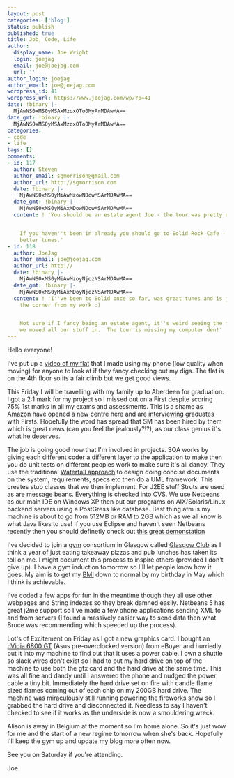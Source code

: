 ```yaml
---
layout: post
categories: ['blog']
status: publish
published: true
title: Job, Code, Life
author:
  display_name: Joe Wright
  login: joejag
  email: joe@joejag.com
  url: ''
author_login: joejag
author_email: joe@joejag.com
wordpress_id: 41
wordpress_url: https://www.joejag.com/wp/?p=41
date: !binary |-
  MjAwNS0xMS0yMSAxMzoxOTo0MyArMDAwMA==
date_gmt: !binary |-
  MjAwNS0xMS0yMSAxMzoxOTo0MyArMDAwMA==
categories:
- code
- life
tags: []
comments:
- id: 117
  author: Steven
  author_email: sgmorrison@gmail.com
  author_url: http://sgmorrison.com
  date: !binary |-
    MjAwNS0xMS0yMiAwMzowNDowMSArMDAwMA==
  date_gmt: !binary |-
    MjAwNS0xMS0yMiAxMDowNDowMSArMDAwMA==
  content: ! 'You should be an estate agent Joe - the tour was pretty damn good.


    If you haven''t been in already you should go to Solid Rock Cafe - good grub and
    better tunes.'
- id: 118
  author: JoeJag
  author_email: joe@joejag.com
  author_url: http://
  date: !binary |-
    MjAwNS0xMS0yMiAwMzoyNjozNSArMDAwMA==
  date_gmt: !binary |-
    MjAwNS0xMS0yMiAxMDoyNjozNSArMDAwMA==
  content: ! 'I''ve been to Solid once so far, was great tunes and is just around
    the corner from my work :)


    Not sure if I fancy being an estate agent, it''s weird seeing the flat now before
    we moved all our stuff in.  The tour is missing my computer den!'
---
```


<p>Hello everyone!</p>
<p>I've put up a <a href="/images/2005/flattour.3gp">video of my flat</a> that I made using my phone (low quality when moving) for anyone to look at if they fancy checking out my digs.  The flat is on the 4th floor so its a fair climb but we get good views.</p>
<p>This Friday I will be travelling with my family up to Aberdeen for graduation.  I got a 2:1 mark for my project so I missed out on a First despite scoring 75% 1st marks in all my exams and assessments.  This is a shame as Amazon have opened a new centre here and are <a href="http://careers.amazondc.com/index.html">interviewing</a> graduates with Firsts.  Hopefully the word has spread that SM has been hired by them which is great news (can you feel the jealously?!?), as our class genius it's what he deserves.</p>
<p>The job is going good now that I'm involved in projects.  SQA works by giving each different coder a different layer to the application to make then you do unit tests on different peoples work to make sure it's all dandy.  They use the traditional  <a href="http://en.wikipedia.org/wiki/Waterfall_model">Waterfall approach</a> to design doing concise documents on the system, requirements, specs etc then do a UML framework.  This creates stub classes that we then implement.  For J2EE stuff Struts are used as are message beans.  Everything is checked into CVS.  We use Netbeans as our main IDE on Windows XP then put our programs on AIX/Solaris/Linux backend servers using a PostGress like database.  Best thing atm is my machine is about to go from 512MB or RAM to 2GB which as we all know is what Java likes to use!  If you use Eclipse and haven't seen Netbeans recently then you should definetly check out <a href="http://www.javalobby.org/eps/netbeans5/?source=archives">this great demonstation</a></p>
<p>I've decided to join a <a href="http://www.glasgowclub.org/club-locator/kelvinhall.asp">gym</a> consortium in Glasgow called <a href="http://www.glasgowclub.org/">Glasgow Club</a> as I think a year of just eating takeaway pizzas and pub lunches has taken its toll on me.  I might document this process to inspire others (provided I don't give up).  I have a gym induction tomorrow so I'll let people know how it goes.  My aim is to get my <a href="http://www.glasgowclub.org/fitnesstools/index.asp">BMI</a> down to normal by my birthday in May which I think is achievable.</p>
<p>I've coded a few apps for fun in the meantime though they all use other webpages and String indexes so they break damned easily.  Netbeans 5 has great j2me support so I've made a few phone applications sending XML to and from servers (I found a massively easier way to send data then what Bruce was recommending which speeded up the process).</p>
<p>Lot's of Excitement on Friday as I got a new graphics card.  I bought an <a href="http://graphics.tomshardware.com/graphic/20050705/index.html">nVidia 6800 GT</a> (Asus pre-overclocked version)  from eBuyer and hurriedly put it into my machine to find out that it uses a power cable.  I own a shuttle so slack wires don't exist so I had to put my hard drive on top of the machine to use both the gfx card and the hard drive at the same time.  This was all fine and dandy until I answered the phone and nudged the power cable a tiny bit.  Immediately the hard drive set on fire with candle flame sized flames coming out of each chip on my 200GB hard drive.  The machine was miraculously still running powering the fireworks show so I grabbed the hard drive and disconnected it.  Needless to say I haven't checked to see if it works as the underside is now a smouldering wreck.</p>
<p>Alison is away in Belgium at the moment so I'm home alone.  So it's just wow for me and the start of a new regime tomorrow when she's back.  Hopefully I'll keep the gym up and update my blog more often now.</p>
<p>See you on Saturday if you're attending.</p>
<p>Joe.</p>
